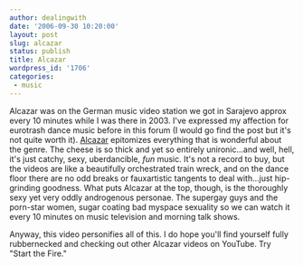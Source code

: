 ```yaml
---
author: dealingwith
date: '2006-09-30 10:20:00'
layout: post
slug: alcazar
status: publish
title: Alcazar
wordpress_id: '1706'
categories:
 - music
---
```


Alcazar was on the German music video station we got in Sarajevo approx every 10 minutes while I was there in 2003. I've expressed my affection for eurotrash dance music before in this forum (I would go find the post but it's not quite worth it). [Alcazar](https://en.wikipedia.org/wiki/Alcazar_%28band%29) epitomizes everything that is wonderful about the genre. The cheese is so thick and yet so entirely unironic...and well, hell, it's just catchy, sexy, uberdancible, _fun_ music. It's not a record to buy, but the videos are like a beautifully orchestrated train wreck, and on the dance floor there are no odd breaks or fauxartistic tangents to deal with...just hip-grinding goodness. What puts Alcazar at the top, though, is the thoroughly sexy yet very oddly androgenous personae. The supergay guys and the porn-star women, sugar coating bad myspace sexuality so we can watch it every 10 minutes on music television and morning talk shows.

Anyway, this video personifies all of this. I do hope you'll find yourself fully rubbernecked and checking out other Alcazar videos on YouTube. Try "Start the Fire."
